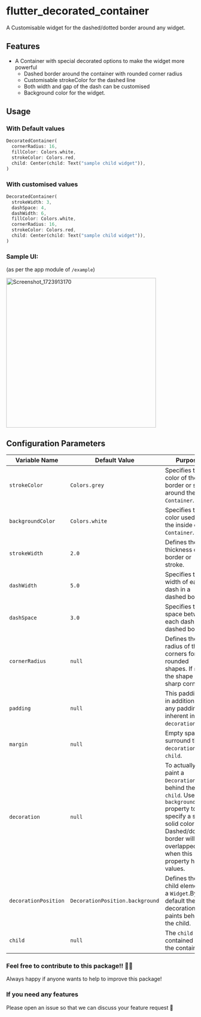 # flutter_decorated_container
A Customisable widget for the dashed/dotted border around any widget.

## Features
- A Container with special decorated options to make the widget more powerful
  - Dashed border around the container with rounded corner radius
  - Customisable strokeColor for the dashed line
  - Both width and gap of the dash can be customised
  - Background color for the widget.

## Usage
### With Default values
```dart
DecoratedContainer(
  cornerRadius: 16,
  fillColor: Colors.white,
  strokeColor: Colors.red,
  child: Center(child: Text("sample child widget")),
)
```

### With customised values
```dart
DecoratedContainer(
  strokeWidth: 3,
  dashSpace: 4,
  dashWidth: 6,
  fillColor: Colors.white,
  cornerRadius: 16,
  strokeColor: Colors.red,
  child: Center(child: Text("sample child widget")),
)
```
### Sample UI:
(as per the app module of `/example`)

<img src="https://github.com/user-attachments/assets/d7bcacb5-260a-43ef-af3c-009c8d9e8678" alt="Screenshot_1723913170" width="400"/>

## Configuration Parameters
| Variable Name        | Default Value                   | Purpose                                                                                                                                                                                            |
|----------------------|---------------------------------|----------------------------------------------------------------------------------------------------------------------------------------------------------------------------------------------------|
| `strokeColor`        | `Colors.grey`                   | Specifies the color of the border or stroke around the `Container`.                                                                                                                                |
| `backgroundColor`    | `Colors.white`                  | Specifies the color used to fill the inside of the  `Container`.                                                                                                                                   |
| `strokeWidth`        | `2.0`                           | Defines the thickness of the border or stroke.                                                                                                                                                     |
| `dashWidth`          | `5.0`                           | Specifies the width of each dash in a dashed border.                                                                                                                                               |
| `dashSpace`          | `3.0`                           | Specifies the space between each dash in a dashed border.                                                                                                                                          |
| `cornerRadius`       | `null`                          | Defines the radius of the corners for rounded shapes. If `null`, the shape has sharp corners.                                                                                                      |
| `padding`            | `null`                          | This padding is in addition to any padding inherent in the `decoration`.                                                                                                                           |
| `margin`             | `null`                          | Empty space to surround the `decoration` and `child`.                                                                                                                                              |
| `decoration`         | `null`                          | To actually paint a `Decoration` at behind the `child`. Use the `backgroundColor` property to specify a simple solid color. Dashed/dotted border will be overlapped when this property has values. |
| `decorationPosition` | `DecorationPosition.background` | Defines the child element as a `Widget`.By default the decoration paints behind the child.                                                                                                         |
| `child`              | `null`                          | The `child` contained by the container.                                                                                                                                                            |

### Feel free to contribute to this package!! 🙇‍♂️
Always happy if anyone wants to help to improve this package!

### If you need any features
Please open an issue so that we can discuss your feature request 🙏
